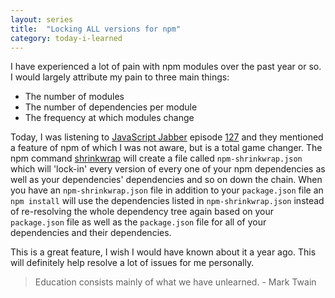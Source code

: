 ```yaml
---
layout: series
title:  "Locking ALL versions for npm"
category: today-i-learned
---
```


I have experienced a lot of pain with npm modules over the past year or so. I would largely attribute my pain to three main things:

- The number of modules
- The number of dependencies per module
- The frequency at which modules change

Today, I was listening to [JavaScript Jabber][jsj] episode [127][127] and they mentioned a feature of npm of which I was not aware, but is a total game changer. The npm command [shrinkwrap][shrinkwrap] will create a file called `npm-shrinkwrap.json` which will 'lock-in' every version of every one of your npm dependencies as well as your dependencies' dependencies and so on down the chain. When you have an `npm-shrinkwrap.json` file in addition to your `package.json` file an `npm install` will use the dependencies listed in `npm-shrinkwrap.json` instead of re-resolving the whole dependency tree again based on your `package.json` file as well as the `package.json` file for all of your dependencies and their dependencies.

This is a great feature, I wish I would have known about it a year ago. This will definitely help resolve a lot of issues for me personally.

> Education consists mainly of what we have unlearned. - Mark Twain

[jsj]: http://javascriptjabber.com/
[127]: http://javascriptjabber.com/127
[shrinkwrap]: https://www.npmjs.org/doc/cli/npm-shrinkwrap.html
